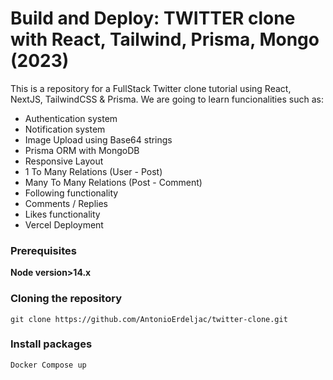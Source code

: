 # Build and Deploy: TWITTER clone with React, Tailwind, Prisma, Mongo (2023)
This is a repository for a FullStack Twitter clone tutorial using React, NextJS, TailwindCSS & Prisma.
We are going to learn funcionalities such as:
- Authentication system
- Notification system
- Image Upload using Base64 strings
- Prisma ORM with MongoDB
- Responsive Layout
- 1 To Many Relations (User - Post)
- Many To Many Relations (Post - Comment)
- Following functionality
- Comments / Replies
- Likes functionality
- Vercel Deployment

### Prerequisites

**Node version>14.x**

### Cloning the repository

```shell
git clone https://github.com/AntonioErdeljac/twitter-clone.git
```
### Install packages

```shell
Docker Compose up
```

